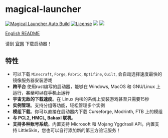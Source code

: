 # magical-launcher

[![Magical Launcher Auto Build](https://github.com/Broken-Deer/magical-launcher/actions/workflows/build.yml/badge.svg)](https://github.com/Broken-Deer/magical-launcher/actions/workflows/build.yml)
[![License](https://img.shields.io/github/license/Rene8028/carpet-iee-addition.svg)](https://www.gnu.org/licenses/quick-guide-gplv3.html)
![](https://img.shields.io/badge/V-ME-red)
![](https://img.shields.io/badge/WE%20ARE-POOR-yellow)

[English README](./README.md)

请到 [官网](https://launcher.btlcraft.top) 下载启动器！


## 特性

- 可以下载 `Minecraft`, `Forge`, `Fabric`, `Optifine`, `Quilt`, 会自动选择速度最快的镜像服务器安装游戏
- **跨平台** 使用rust编写的启动器，能够在 Windows, MacOS 和 GNU/Linux 上运行，~~甚至可以在手机上运行~~
- **宇宙无敌的下载速度**。在 Linux 内核的系统上安装游戏甚至只需要15秒
- **实例管理**。支持分组等功能，轻松管理多个实例
- **模组下载**。你可以直接在启动器内下载 Curseforge, Modrinth, FTB 上的模组
- **与 PCL2, HMCL, Bakaxl 联机**。
- **支持多种账号系统**。内置支持 Microsoft 和 Mojang Yggdrasil API。内置支持 LittleSkin，您也可以自行添加新的第三方验证服务！

